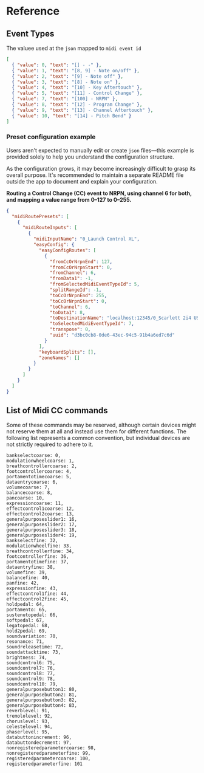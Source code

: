 # Reference

## Event Types

The valuee used at the `json` mapped to `midi event id`

```json
[
  { "value": 0, "text": "[] - -" },
  { "value": 1, "text": "[8, 9] - Note on/off" },
  { "value": 2, "text": "[9] - Note off" },
  { "value": 3, "text": "[8] - Note on" },
  { "value": 4, "text": "[10] - Key Aftertouch" },
  { "value": 5, "text": "[11] - Control Change" },
  { "value": 7, "text": "[100] - NRPN" },
  { "value": 8, "text": "[12] - Program Change" },
  { "value": 9, "text": "[13] - Channel Aftertouch" },
  { "value": 10, "text": "[14] - Pitch Bend" }
]
```

### Preset configuration example 
Users aren't expected to manually edit or create `json` files—this example is provided solely to help you understand the configuration structure. 

As the configuration grows, it may become increasingly difficult to grasp its overall purpose. It's recommended to maintain a separate README file outside the app to document and explain your configuration.

__Routing a Control Change (CC) event to NRPN, using channel 6 for both, and mapping a value range from 0–127 to 0–255.__


```json
{
  "midiRoutePresets": [
    {
      "midiRouteInputs": [
        {
          "midiInputName": "0_Launch Control XL",
          "easyConfig": {
            "easyConfigRoutes": [
              {
                "fromCcOrNrpnEnd": 127,
                "fromCcOrNrpnStart": 0,
                "fromChannel": 6,
                "fromData1": -1,
                "fromSelectedMidiEventTypeId": 5,
                "splitRangeId": -1,
                "toCcOrNrpnEnd": 255,
                "toCcOrNrpnStart": 0,
                "toChannel": 6,
                "toData1": 8,
                "toDestinationName": "localhost:12345/0_Scarlett 2i4 USB",
                "toSelectedMidiEventTypeId": 7,
                "transpose": 0,
                "uuid": "d3bc0cb8-0de6-43ec-94c5-91b4a6ed7c6d"
              }
            ],
            "keyboardSplits": [],
            "zoneNames": []
          }
        }
      ]
    }
  ]
}
```

## List of Midi CC commands

Some of these commands may be reserved, although certain devices might not reserve them at all and instead use them for different functions. The following list represents a common convention, but individual devices are not strictly required to adhere to it.


```
bankselectcoarse: 0,
modulationwheelcoarse: 1,
breathcontrollercoarse: 2,
footcontrollercoarse: 4,
portamentotimecoarse: 5,
dataentrycoarse: 6,
volumecoarse: 7,
balancecoarse: 8,
pancoarse: 10,
expressioncoarse: 11,
effectcontrol1coarse: 12,
effectcontrol2coarse: 13,
generalpurposeslider1: 16,
generalpurposeslider2: 17,
generalpurposeslider3: 18,
generalpurposeslider4: 19,
bankselectfine: 32,
modulationwheelfine: 33,
breathcontrollerfine: 34,
footcontrollerfine: 36,
portamentotimefine: 37,
dataentryfine: 38,
volumefine: 39,
balancefine: 40,
panfine: 42,
expressionfine: 43,
effectcontrol1fine: 44,
effectcontrol2fine: 45,
holdpedal: 64,
portamento: 65,
sustenutopedal: 66,
softpedal: 67,
legatopedal: 68,
hold2pedal: 69,
soundvariation: 70,
resonance: 71,
soundreleasetime: 72,
soundattacktime: 73,
brightness: 74,
soundcontrol6: 75,
soundcontrol7: 76,
soundcontrol8: 77,
soundcontrol9: 78,
soundcontrol10: 79,
generalpurposebutton1: 80,
generalpurposebutton2: 81,
generalpurposebutton3: 82,
generalpurposebutton4: 83,
reverblevel: 91,
tremololevel: 92,
choruslevel: 93,
celestelevel: 94,
phaserlevel: 95,
databuttonincrement: 96,
databuttondecrement: 97,
nonregisteredparametercoarse: 98,
nonregisteredparameterfine: 99,
registeredparametercoarse: 100,
registeredparameterfine: 101
```

